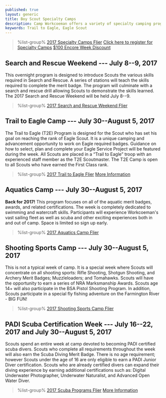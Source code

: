 ```yaml
---
published: true
layout: generic
title: Boy Scout Specialty Camps
description: Camp Workcoeman offers a variety of specialty camping programs. Each offers unique enrichment and advancement activities.
keywords: Trail to Eagle, Eagle Scout
---
```


> %list-group%
> <a href="{{ site.url }}/pdf/2017/2017-specialty-flier.pdf" class="list-group-item">2017 Specialty Camps Flier</a>
> <a href="{{ site.url }}/boy-scouts/register/" class="list-group-item">Click here to register for Specialty Camps</a>
> <a href="{{ site.url }}/pdf/2018/2018-encore-week.pdf" class="list-group-item">$100 Encore Week Discount</a>

## Search and Rescue Weekend --- July 8--9, 2017

This overnight program is designed to introduce Scouts the various skills
required in Search and Rescue. A series of stations will teach the skills
required to complete the merit badge. The program will culminate with a search
and rescue drill allowing Scouts to demonstrate the skills learned. The 2017
Search and Rescue Weekend will be held July 8--9.

> %list-group%
> <a href="{{ site.url }}/pdf/2017/2017-sar-flier.pdf" class="list-group-item">2017 Search and Rescue Weekend Flier</a>

## Trail to Eagle Camp --- July 30--August 5, 2017

The Trail to Eagle (T2E) Program is designed for the Scout who has set his goal on reaching the rank of Eagle Scout. It is a unique camping and advancement opportunity to work on Eagle required badges. Guidance on how to select, plan and complete your Eagle Service Project will be featured during the week. All Scouts are placed in a “Trail to Eagle” troop with an experienced staff member as the T2E Scoutmaster. The T2E Camp is open to all Scouts who have earned the First Class rank.

> %list-group%
> <a href="{{ site.url }}/pdf/2017/2017-trail-to-eagle.pdf" class="list-group-item">2017 Trail to Eagle Flier</a>
> <a href="{{ site.url }}/boy-scouts/trail-to-eagle/" class="list-group-item">More Information</a>

## Aquatics Camp --- July 30--August 5, 2017

**Back for 2017!** This program focuses on all of the aquatic merit badges, awards, and related certifications. The week is completely dedicated to swimming and watercraft skills. Participants will experience Workcoeman's vast sailing fleet as well as scuba and other exciting experiences both in and out of camp. Space is limited so sign up early.

> %list-group%
> <a href="{{ site.url }}/pdf/2017/2017-aquatics-camp.pdf" class="list-group-item">2017 Aquatics Camp Flier</a>

## Shooting Sports Camp --- July 30--August 5, 2017

This is not a typical week of camp. It is a special week where Scouts will concentrate on all shooting sports: Rifle Shooting, Shotgun Shooting, and Archery Merit Badges; Muzzleloaders; and Tomahawks. Scouts will have the opportunity to earn a series of NRA Marksmanship Awards. Scouts age 14+ will also participate in the BSA Pistol Shooting Program. In addition, Scouts participate in a special fly fishing adventure on the Farmington River - BIG FUN!

> %list-group%
> <a href="{{ site.url }}/pdf/2017/2017-shooting-sports-camp.pdf" class="list-group-item">2017 Shooting Sports Camp Flier</a>

## PADI Scuba Certification Week --- July 16--22, 2017 and July 30--August 5, 2017

Scouts spend an entire week at camp devoted to becoming PADI certified scuba divers. Scouts who complete all requirements throughout the week will also earn the Scuba Diving Merit Badge. There is no age requirement; however Scouts under the age of 16 are only eligible to earn a PADI Junior Diver certification. Scouts who are already certified divers can expand their diving experience by earning additional certifications such as: Digital Underwater Photographer, Underwater Naturalist, and Advanced Open Water Diver.

> %list-group%
> <a href="{{ site.url }}/pdf/2017/2017-scuba.pdf" class="list-group-item">2017 Scuba Programs Flier</a>
> <a href="{{ site.url }}/boy-scouts/special-programs/scuba/" class="list-group-item">More Information</a>
